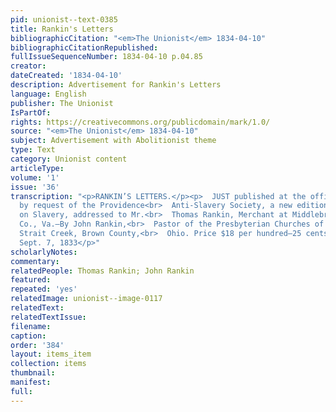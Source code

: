 ```yaml
---
pid: unionist--text-0385
title: Rankin's Letters
bibliographicCitation: "<em>The Unionist</em> 1834-04-10"
bibliographicCitationRepublished: 
fullIssueSequenceNumber: 1834-04-10 p.04.85
creator: 
dateCreated: '1834-04-10'
description: Advertisement for Rankin's Letters
language: English
publisher: The Unionist
IsPartOf: 
rights: https://creativecommons.org/publicdomain/mark/1.0/
source: "<em>The Unionist</em> 1834-04-10"
subject: Advertisement with Abolitionist theme
type: Text
category: Unionist content
articleType: 
volume: '1'
issue: '36'
transcription: "<p>RANKIN’S LETTERS.</p><p>  JUST published at the office of the Liberator,
  by request of the Providence<br>  Anti-Slavery Society, a new edition of ‘Letters
  on Slavery, addressed to Mr.<br>  Thomas Rankin, Merchant at Middlebrook, Augusta
  Co., Va.—By John Rankin,<br>  Pastor of the Presbyterian Churches of Ripley and
  Strait Creek, Brown County,<br>  Ohio. Price $18 per hundred—25 cents single.<br></p><p>Boston,
  Sept. 7, 1833</p>"
scholarlyNotes: 
commentary: 
relatedPeople: Thomas Rankin; John Rankin
featured: 
repeated: 'yes'
relatedImage: unionist--image-0117
relatedText: 
relatedTextIssue: 
filename: 
caption: 
order: '384'
layout: items_item
collection: items
thumbnail: 
manifest: 
full: 
---
```

